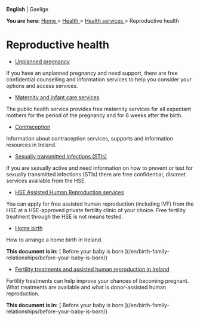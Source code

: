 **English** |  Gaeilge 

**You are here:** [ Home ](/en/) > [ Health ](/en/health/) > [ Health services
](/en/health/health-services/) > Reproductive health

#  Reproductive health

  * [ Unplanned pregnancy ](/en/health/health-services/reproductive_health/unplanned-pregnancy/)

If you have an unplanned pregnancy and need support, there are free
confidential counselling and information services to help you consider your
options and access services.

  * [ Maternity and infant care services ](/en/health/health-services/reproductive_health/maternity-and-infant-welfare-services/)

The public health service provides free maternity services for all expectant
mothers for the period of the pregnancy and for 6 weeks after the birth.

  * [ Contraception ](/en/health/health-services/reproductive_health/contraception/)

Information about contraception services, supports and information resources
in Ireland.

  * [ Sexually transmitted infections (STIs) ](/en/health/health-services/reproductive_health/sexual-health/)

If you are sexually active and need information on how to prevent or test for
sexually transmitted infections (STIs) there are free confidential, discreet
services available from the HSE.

  * [ HSE Assisted Human Reproduction services ](/en/health/health-services/reproductive_health/hse-assisted-human-reproduction-ahr-services/)

You can apply for free assisted human reproduction (including IVF) from the
HSE at a HSE-approved private fertility clinic of your choice. Free fertility
treatment through the HSE is not means tested.

  * [ Home birth ](/en/birth-family-relationships/before-your-baby-is-born/home-birth/)

How to arrange a home birth in Ireland.

**This document is in:** [ Before your baby is born ](/en/birth-family-
relationships/before-your-baby-is-born/)

  * [ Fertility treatments and assisted human reproduction in Ireland ](/en/birth-family-relationships/before-your-baby-is-born/fertility-treatments-and-dahr/)

Fertility treatments can help improve your chances of becoming pregnant. What
treatments are available and what is donor-assisted human reproduction.

**This document is in:** [ Before your baby is born ](/en/birth-family-
relationships/before-your-baby-is-born/)
